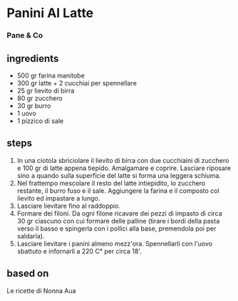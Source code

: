 



# Panini Al Latte
  
### Pane & Co
## ingredients
  
* 500 gr farina manitobe   
* 300 gr latte + 2 cucchiai per spennellare  
* 25 gr lievito di birra  
* 80 gr zucchero  
* 30 gr burro  
* 1 uovo  
* 1 pizzico di sale
## steps
  
1. In una ciotola sbriciolare il lievito di birra con due cucchiaini di zucchero e 100 gr di latte appena tiepido. Amalgamare e coprire. Lasciare riposare sino a quando sulla superficie del latte si forma una leggera schiuma.  
1. Nel frattempo mescolare il resto del latte intiepidito, lo zucchero restante, il burro fuso e il sale. Aggiungere la farina e il composto col lievito ed impastare a lungo.  
1. Lasciare lievitare fino al raddoppio.  
1. Formare dei filoni. Da ogni filone ricavare dei pezzi di impasto di circa 30 gr ciascuno con cui formare delle palline (tirare i bordi della pasta verso il basso e spingerla con i pollici alla base, premendola poi per saldarla).   
1. Lasciare lievitare i panini almeno mezz'ora. Spennellarli con l'uovo sbattuto e infornarli a 220 C° per circa 18'.
## based on
  
Le ricette di Nonna Aua